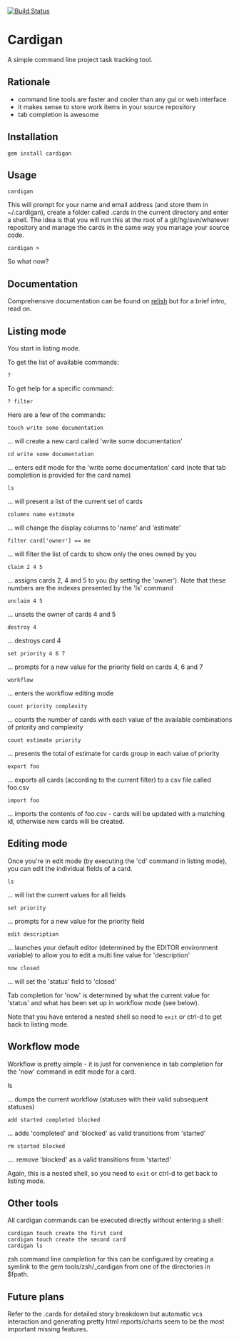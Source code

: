 [![Build
Status](http://travis-ci.org/markryall/cardigan.png)](http://travis-ci.org/markryall/cardigan.png)

# Cardigan

A simple command line project task tracking tool.

## Rationale

* command line tools are faster and cooler than any gui or web interface
* it makes sense to store work items in your source repository 
* tab completion is awesome

## Installation

    gem install cardigan

## Usage

    cardigan

This will prompt for your name and email address (and store them in ~/.cardigan), create a folder called .cards in the current directory and enter a shell.  The idea is that you will run this at the root of a git/hg/svn/whatever repository and manage the cards in the same way you manage your source code.

    cardigan >

So what now?

## Documentation

Comprehensive documentation can be found on [relish](https://www.relishapp.com/cardigan) but for a brief intro, read on.

## Listing mode

You start in listing mode.

To get the list of available commands:

    ?

To get help for a specific command:

    ? filter

Here are a few of the commands:

    touch write some documentation

... will create a new card called 'write some documentation'

    cd write some documentation

... enters edit mode for the 'write some documentation' card (note that tab completion is provided for the card name)

    ls

... will present a list of the current set of cards

    columns name estimate
    
... will change the display columns to 'name' and 'estimate'

    filter card['owner'] == me

... will filter the list of cards to show only the ones owned by you

    claim 2 4 5

... assigns cards 2, 4 and 5 to you (by setting the 'owner'). Note that these numbers are the indexes presented by the 'ls' command

    unclaim 4 5
  
... unsets the owner of cards 4 and 5

    destroy 4

... destroys card 4

    set priority 4 6 7

... prompts for a new value for the priority field on cards 4, 6 and 7

    workflow

... enters the workflow editing mode

    count priority complexity

... counts the number of cards with each value of the available combinations of priority and complexity

    count estimate priority

... presents the total of estimate for cards group in each value of priority

    export foo

... exports all cards (according to the current filter) to a csv file called foo.csv    

    import foo

... imports the contents of foo.csv - cards will be updated with a matching id, otherwise new cards will be created.

## Editing mode

Once you're in edit mode (by executing the 'cd' command in listing mode), you can edit the individual fields of a card.

    ls

... will list the current values for all fields

    set priority

... prompts for a new value for the priority field

    edit description

... launches your default editor (determined by the EDITOR environment variable) to allow you
to edit a multi line value for 'description'

    now closed

... will set the 'status' field to 'closed'

Tab completion for 'now' is determined by what the current value for 'status' and what has
been set up in workflow mode (see below).

Note that you have entered a nested shell so need to `exit` or ctrl-d to get back to listing
mode.

## Workflow mode

Workflow is pretty simple - it is just for convenience in tab completion for the 'now' command in edit mode for a card.

   ls

... dumps the current workflow (statuses with their valid subsequent statuses)

    add started completed blocked

... adds 'completed' and 'blocked' as valid transitions from 'started'

    rm started blocked

.... remove 'blocked' as a valid transitions from 'started'

Again, this is a nested shell, so you need to `exit` or ctrl-d to get back to listing mode.

## Other tools

All cardigan commands can be executed directly without entering a shell:

    cardigan touch create the first card
    cardigan touch create the second card
    cardigan ls

zsh command line completion for this can be configured by creating a symlink to the gem tools/zsh/_cardigan from one of the directories in $fpath.

## Future plans

Refer to the .cards for detailed story breakdown but automatic vcs interaction and generating pretty html reports/charts seem to be the most important missing features.
